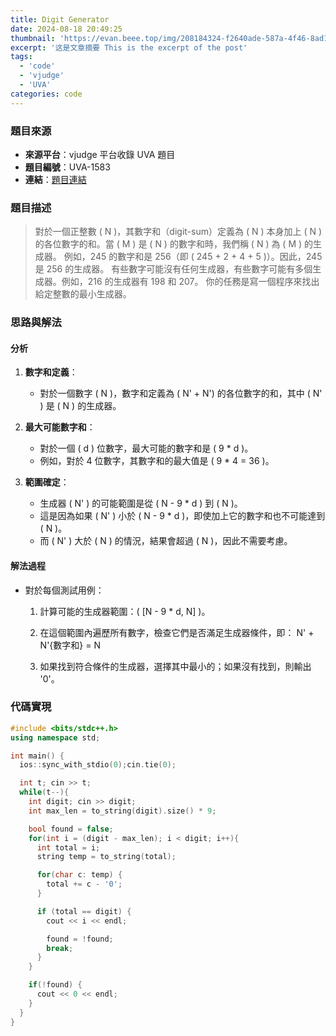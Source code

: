 ```yaml
---
title: Digit Generator
date: 2024-08-18 20:49:25
thumbnail: 'https://evan.beee.top/img/208184324-f2640ade-587a-4f46-8ad1-7b4c1b31394f.png'
excerpt: '这是文章摘要 This is the excerpt of the post'
tags:
  - 'code'
  - 'vjudge'
  - 'UVA'
categories: code
---
```


### 題目來源

- **來源平台**：vjudge 平台收錄 UVA 題目
- **題目編號**：UVA-1583
- **連結**：[題目連結](https://vjudge.net/problem/UVA-1583)

### 題目描述

> 對於一個正整數 \( N \)，其數字和（digit-sum）定義為 \( N \) 本身加上 \( N \) 的各位數字的和。當 \( M \) 是 \( N \) 的數字和時，我們稱 \( N \) 為 \( M \) 的生成器。
> 例如，245 的數字和是 256（即 \( 245 + 2 + 4 + 5 \)）。因此，245 是 256 的生成器。
> 有些數字可能沒有任何生成器，有些數字可能有多個生成器。例如，216 的生成器有 198 和 207。
> 你的任務是寫一個程序來找出給定整數的最小生成器。

### 思路與解法

#### 分析

1. **數字和定義**：

   - 對於一個數字 \( N \)，數字和定義為 \( N' + N') 的各位數字的和，其中 \( N' \) 是 \( N \) 的生成器。

2. **最大可能數字和**：

   - 對於一個 \( d \) 位數字，最大可能的數字和是 \( 9 \* d \)。
   - 例如，對於 4 位數字，其數字和的最大值是 \( 9 \* 4 = 36 \)。

3. **範圍確定**：
   - 生成器 \( N' \) 的可能範圍是從 \( N - 9 \* d \) 到 \( N \)。
   - 這是因為如果 \( N' \) 小於 \( N - 9 \* d \)，即使加上它的數字和也不可能達到 \( N \)。
   - 而 \( N' \) 大於 \( N \) 的情況，結果會超過 \( N \)，因此不需要考慮。

#### 解法過程

- 對於每個測試用例：
  1.  計算可能的生成器範圍：\( [N - 9 * d, N] \)。
  2.  在這個範圍內遍歷所有數字，檢查它們是否滿足生成器條件，即： N' + N'{數字和} = N

  3.  如果找到符合條件的生成器，選擇其中最小的；如果沒有找到，則輸出 '0'。

### 代碼實現

```cpp
#include <bits/stdc++.h>
using namespace std;

int main() {
  ios::sync_with_stdio(0);cin.tie(0);

  int t; cin >> t;
  while(t--){
    int digit; cin >> digit;
    int max_len = to_string(digit).size() * 9;

    bool found = false;
    for(int i = (digit - max_len); i < digit; i++){
      int total = i;
      string temp = to_string(total);

      for(char c: temp) {
        total += c - '0';
      }

      if (total == digit) {
        cout << i << endl;

        found = !found;
        break;
      }
    }

    if(!found) {
      cout << 0 << endl;
    }
  }
}
```
